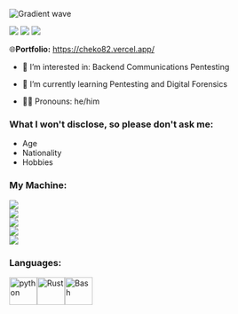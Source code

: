 ![Gradient wave](https://capsule-render.vercel.app/api?type=waving&height=200&text=Cheko&fontColor=0D1117&fontAlignY=45&color=gradient)

![](https://komarev.com/ghpvc/?username=Cheko82&color=579658&style=for-the-badge&label=Visits)
![](https://img.shields.io/badge/Discord:%20jester757-5865F2?style=for-the-badge&logo=discord&logoColor=white)
![](https://img.shields.io/badge/jijdev@proton.me-8B89CC?style=for-the-badge&logo=protonmail&logoColor=white)

🌐**Portfolio:** https://cheko82.vercel.app/

- 👀 I’m interested in:
    Backend
    Communications
    Pentesting

- 🌱 I’m currently learning Pentesting and Digital Forensics
- 🙇‍♂️ Pronouns: he/him

### What I won't disclose, so please don't ask me:
- Age
- Nationality
- Hobbies

### My Machine:
![](https://img.shields.io/badge/alacritty-F46D01?style=for-the-badge&logo=alacritty&logoColor=white)<br>
![](https://img.shields.io/badge/Firefox_Browser-FF7139?style=for-the-badge&logo=Firefox-Browser&logoColor=white)<br>
![](https://img.shields.io/badge/Linux-FCC624?style=for-the-badge&logo=linux&logoColor=black)<br>
![](https://img.shields.io/badge/VSCode-0078D4?style=for-the-badge&logo=visual%20studio%20code&logoColor=white)<br>
![](https://img.shields.io/badge/NeoVim-%2357A143.svg?&style=for-the-badge&logo=neovim&logoColor=white)<br>

### Languages:
<img src="https://raw.githubusercontent.com/bablubambal/All_logo_and_pictures/1ac69ce5fbc389725f16f989fa53c62d6e1b4883/programming%20languages/python.svg" alt="python" height="50" width="50" /><img src="https://raw.githubusercontent.com/yurijserrano/Github-Profile-Readme-Logos/042e36c55d4d757621dedc4f03108213fbb57ec4/programming%20languages/rust.svg" alt="Rust" height="50" width="50" /><img src="https://raw.githubusercontent.com/yurijserrano/Github-Profile-Readme-Logos/042e36c55d4d757621dedc4f03108213fbb57ec4/programming%20languages/bash.svg" alt="Bash" height="50" width="50" /> 
